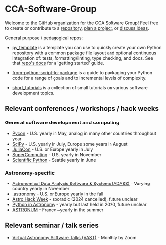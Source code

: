 # CCA-Software-Group

Welcome to the GitHub organization for the CCA Software Group! Feel free to create or contribute to a [repository](https://github.com/orgs/CCA-Software-Group/repositories), [plan a project](https://github.com/orgs/CCA-Software-Group/projects), or [discuss ideas](https://github.com/orgs/CCA-Software-Group/discussions).

General purpose / pedagogical repos:
- [py_template](https://github.com/CCA-Software-Group/py_template) is a template you can use to quickly create your own Python repository with a common package file layout and optional continuous integration of: tests, formatting/linting, type checking, and docs. See that [repo's docs](https://cca-software-group.github.io/py_template/) for a 'getting started' guide.

- [from-python-script-to-package](https://github.com/CCA-Software-Group/from-python-script-to-package) is a guide to packaging your Python code for a range of goals and to incremental levels of complexity.

- [short_tutorials](https://github.com/CCA-Software-Group/short_tutorials) is a collection of small tutorials on various software development topics.

## Relevant conferences / workshops / hack weeks
### General software development and computing
- [Pycon](https://pycon.org/) - U.S. yearly in May, analog in many other countries throughout year
- [SciPy](https://conference.scipy.org/) - U.S. yearly in July, Europe some years in August
- [JuliaCon](https://juliacon.org/) - U.S. or Europe yearly in July
- [SuperComputing](https://supercomputing.org/) - U.S. yearly in November
- [Scientific Python](https://scientific-python.org/) - Seattle yearly in June

### Astronomy-specific
- [Astronomical Data Analysis Software & Systems (ADASS)](https://www.adass.org/) - Varying country yearly in November 
- [.astronomy](https://www.dotastronomy.com/) - U.S. or Europe yearly in the fall
- [Astro Hack Week](http://astrohackweek.org/) - sporadic (2024 cancelled), future unclear
- [Python in Astronomy](https://openastronomy.org/pyastro/) - yearly but last held in 2020, future unclear
- [ASTRONUM](https://irfu.cea.fr/ASTRONUM2024/) - France ~yearly in the summer

## Relevant seminar / talk series
- [Virtual Astronomy Software Talks (VAST)](https://vast-seminars.github.io/) - Monthly by Zoom
